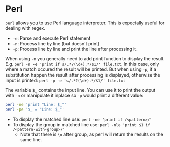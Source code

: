 # Perl

`perl` allows you to use Perl language interpreter. This is expecially useful for dealing with regex.

- `-e`: Parse and execute Perl statement
- `-n`: Process line by line (but doesn't print)
- `-p`: Process line by line and print the line after processing it.

When using `-n` you generally need to add print function to display the result. E.g. `perl -n -e 'print if s/.*?(\d+).*/$1/' file.txt`. In this case, only where a match occured the result will be printed. But when using `-p`, if a substitution happen the result after processing is displayed, otherwise the input is printed:  `perl -p -e 's/.*?(\d+).*/$1/' file.txt`

The variable `$_` contains the input line. You can use it to print the output with `-n` or manipulate it inplace so `-p` would print a different value:

```bash
perl -ne 'print "Line: $_"'
perl -pe '$_ = "Line: $_"'
```

- To display the matched line use: `perl -ne 'print if /<pattern>/'`
- To display the group in matched line use: `perl -nle 'print $1 if /<pattern-with-group>/'`
  - Note that there is `\n` after group, as perl will return the results on the same line.
